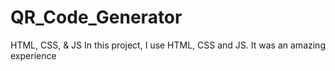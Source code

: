 # QR_Code_Generator
HTML, CSS, &amp; JS
In this project, I use HTML, CSS and JS. It was an amazing experience
